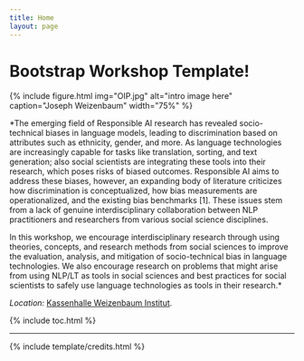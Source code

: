 ```yaml
---
title: Home
layout: page
---
```


# Bootstrap Workshop Template!

{% include figure.html img="OIP.jpg" alt="intro image here" caption="Joseph Weizenbaum" width="75%" %}

*The emerging field of Responsible AI research has revealed socio-technical biases in language models, leading to discrimination based on attributes such as ethnicity, gender, and more. As language technologies are increasingly capable for tasks like translation, sorting, and text generation; also social scientists are integrating these tools into their research, which poses risks of biased outcomes. Responsible AI aims to address these biases, however, an expanding body of literature criticizes how discrimination is conceptualized, how bias measurements are operationalized, and the existing bias benchmarks [1]. These issues stem from a lack of genuine interdisciplinary collaboration between NLP practitioners and researchers from various social science disciplines.

In this workshop, we encourage interdisciplinary research through using theories, concepts, and research methods from social sciences to improve the evaluation, analysis, and mitigation of socio-technical bias in language technologies. We also encourage research on problems that might arise from using NLP/LT as tools in social sciences and best practices for social scientists to safely use language technologies as tools in their research.*

*Location:* [Kassenhalle Weizenbaum Institut](https://www.weizenbaum-institut.de/).

{% include toc.html %}

------

{% include template/credits.html %}
